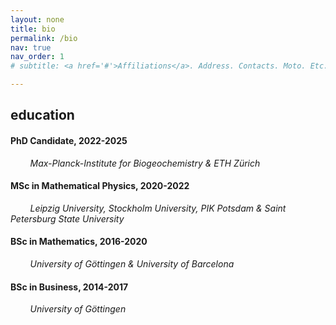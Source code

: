 ```yaml
---
layout: none
title: bio
permalink: /bio
nav: true
nav_order: 1
# subtitle: <a href='#'>Affiliations</a>. Address. Contacts. Moto. Etc.

---
```



## education

#### <i class="fas fa-graduation-cap" aria-hidden="true"></i> PhD Candidate, 2022-2025  
&nbsp;&nbsp;&nbsp;&nbsp;&nbsp;&nbsp;&nbsp;&nbsp;*Max-Planck-Institute for Biogeochemistry & ETH Zürich*

#### <i class="fas fa-graduation-cap" aria-hidden="true"></i> MSc in Mathematical Physics, 2020-2022  
&nbsp;&nbsp;&nbsp;&nbsp;&nbsp;&nbsp;&nbsp;&nbsp;*Leipzig University, Stockholm University, PIK Potsdam & Saint Petersburg State University*
    
#### <i class="fas fa-graduation-cap" aria-hidden="true"></i> BSc in Mathematics, 2016-2020  
&nbsp;&nbsp;&nbsp;&nbsp;&nbsp;&nbsp;&nbsp;&nbsp;*University of Göttingen & University of Barcelona*

#### <i class="fas fa-graduation-cap" aria-hidden="true"></i> BSc in Business, 2014-2017  
&nbsp;&nbsp;&nbsp;&nbsp;&nbsp;&nbsp;&nbsp;&nbsp;*University of Göttingen*